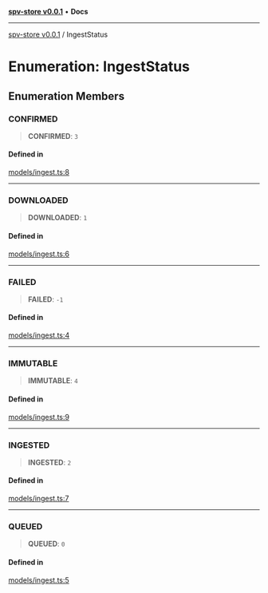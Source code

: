 [**spv-store v0.0.1**](../README.md) • **Docs**

***

[spv-store v0.0.1](../globals.md) / IngestStatus

# Enumeration: IngestStatus

## Enumeration Members

### CONFIRMED

> **CONFIRMED**: `3`

#### Defined in

[models/ingest.ts:8](https://github.com/shruggr/ts-casemod-spv/blob/eb07ea1ffa104a076983597e54d842fffa22bae3/src/models/ingest.ts#L8)

***

### DOWNLOADED

> **DOWNLOADED**: `1`

#### Defined in

[models/ingest.ts:6](https://github.com/shruggr/ts-casemod-spv/blob/eb07ea1ffa104a076983597e54d842fffa22bae3/src/models/ingest.ts#L6)

***

### FAILED

> **FAILED**: `-1`

#### Defined in

[models/ingest.ts:4](https://github.com/shruggr/ts-casemod-spv/blob/eb07ea1ffa104a076983597e54d842fffa22bae3/src/models/ingest.ts#L4)

***

### IMMUTABLE

> **IMMUTABLE**: `4`

#### Defined in

[models/ingest.ts:9](https://github.com/shruggr/ts-casemod-spv/blob/eb07ea1ffa104a076983597e54d842fffa22bae3/src/models/ingest.ts#L9)

***

### INGESTED

> **INGESTED**: `2`

#### Defined in

[models/ingest.ts:7](https://github.com/shruggr/ts-casemod-spv/blob/eb07ea1ffa104a076983597e54d842fffa22bae3/src/models/ingest.ts#L7)

***

### QUEUED

> **QUEUED**: `0`

#### Defined in

[models/ingest.ts:5](https://github.com/shruggr/ts-casemod-spv/blob/eb07ea1ffa104a076983597e54d842fffa22bae3/src/models/ingest.ts#L5)
